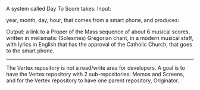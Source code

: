 A system called Day To Score takes:
Input:

year, month, day, hour,
that comes from a smart phone,
and produces:

Output:
a link to a Proper of the Mass sequence of about 6 musical scores, written in
 melismatic (Solesmes) Gregorian chant, in a modern musical staff, with lyrics
 in English that has the approval of the Catholic Church,
that goes to the smart phone.

---
The Vertex repository is not a read/write area for developers.
A goal is to have the Vertex repository with 2 sub-repositories:
Memos and Screens,
and for the Vertex repository to have one parent repository, Originator.